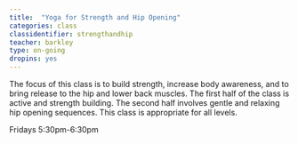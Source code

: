 ```yaml
---
title:  "Yoga for Strength and Hip Opening"
categories: class
classidentifier: strengthandhip
teacher: barkley
type: on-going
dropins: yes
---
```

The focus of this class is to build strength, increase body awareness, and to bring release to the hip and lower back muscles. The first half of the class is active and strength building. The second half involves gentle and relaxing hip opening sequences. This class is appropriate for all levels.

Fridays 5:30pm-6:30pm
